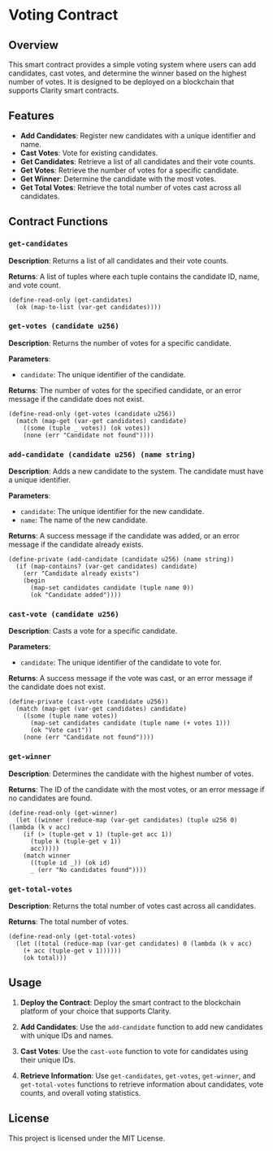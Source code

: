 # Voting Contract

## Overview

This smart contract provides a simple voting system where users can add candidates, cast votes, and determine the winner based on the highest number of votes. It is designed to be deployed on a blockchain that supports Clarity smart contracts.

## Features

- **Add Candidates**: Register new candidates with a unique identifier and name.
- **Cast Votes**: Vote for existing candidates.
- **Get Candidates**: Retrieve a list of all candidates and their vote counts.
- **Get Votes**: Retrieve the number of votes for a specific candidate.
- **Get Winner**: Determine the candidate with the most votes.
- **Get Total Votes**: Retrieve the total number of votes cast across all candidates.

## Contract Functions

### `get-candidates`

**Description**: Returns a list of all candidates and their vote counts.

**Returns**: A list of tuples where each tuple contains the candidate ID, name, and vote count.

```clarity
(define-read-only (get-candidates)
  (ok (map-to-list (var-get candidates))))
```

### `get-votes (candidate u256)`

**Description**: Returns the number of votes for a specific candidate.

**Parameters**:
- `candidate`: The unique identifier of the candidate.

**Returns**: The number of votes for the specified candidate, or an error message if the candidate does not exist.

```clarity
(define-read-only (get-votes (candidate u256))
  (match (map-get (var-get candidates) candidate)
    ((some (tuple _ votes)) (ok votes))
    (none (err "Candidate not found"))))
```

### `add-candidate (candidate u256) (name string)`

**Description**: Adds a new candidate to the system. The candidate must have a unique identifier.

**Parameters**:
- `candidate`: The unique identifier for the new candidate.
- `name`: The name of the new candidate.

**Returns**: A success message if the candidate was added, or an error message if the candidate already exists.

```clarity
(define-private (add-candidate (candidate u256) (name string))
  (if (map-contains? (var-get candidates) candidate)
    (err "Candidate already exists")
    (begin
      (map-set candidates candidate (tuple name 0))
      (ok "Candidate added"))))
```

### `cast-vote (candidate u256)`

**Description**: Casts a vote for a specific candidate.

**Parameters**:
- `candidate`: The unique identifier of the candidate to vote for.

**Returns**: A success message if the vote was cast, or an error message if the candidate does not exist.

```clarity
(define-private (cast-vote (candidate u256))
  (match (map-get (var-get candidates) candidate)
    ((some (tuple name votes))
      (map-set candidates candidate (tuple name (+ votes 1)))
      (ok "Vote cast"))
    (none (err "Candidate not found"))))
```

### `get-winner`

**Description**: Determines the candidate with the highest number of votes.

**Returns**: The ID of the candidate with the most votes, or an error message if no candidates are found.

```clarity
(define-read-only (get-winner)
  (let ((winner (reduce-map (var-get candidates) (tuple u256 0) (lambda (k v acc)
    (if (> (tuple-get v 1) (tuple-get acc 1))
      (tuple k (tuple-get v 1))
      acc)))))
    (match winner
      ((tuple id _)) (ok id)
      _ (err "No candidates found"))))
```

### `get-total-votes`

**Description**: Returns the total number of votes cast across all candidates.

**Returns**: The total number of votes.

```clarity
(define-read-only (get-total-votes)
  (let ((total (reduce-map (var-get candidates) 0 (lambda (k v acc)
    (+ acc (tuple-get v 1))))))
    (ok total)))
```

## Usage

1. **Deploy the Contract**: Deploy the smart contract to the blockchain platform of your choice that supports Clarity.

2. **Add Candidates**: Use the `add-candidate` function to add new candidates with unique IDs and names.

3. **Cast Votes**: Use the `cast-vote` function to vote for candidates using their unique IDs.

4. **Retrieve Information**: Use `get-candidates`, `get-votes`, `get-winner`, and `get-total-votes` functions to retrieve information about candidates, vote counts, and overall voting statistics.

## License

This project is licensed under the MIT License.